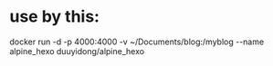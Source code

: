 # use by this:

docker run -d -p 4000:4000 -v ~/Documents/blog:/myblog --name alpine_hexo duuyidong/alpine_hexo
